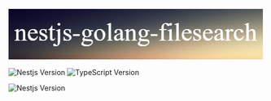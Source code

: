 ![stronghold logo](assets/img/nestjs-golang-filesearch.png)


![Nestjs Version](https://img.shields.io/badge/nestjs-9.0.0-green)  ![TypeScript Version](https://img.shields.io/badge/typescript-4.7.4-blue)

![Nestjs Version](https://img.shields.io/badge/golang-1.19-yellowgreen) 
